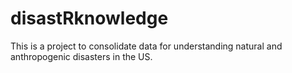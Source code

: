 # disastRknowledge

This is a project to consolidate data for understanding natural and anthropogenic disasters in the US. 
